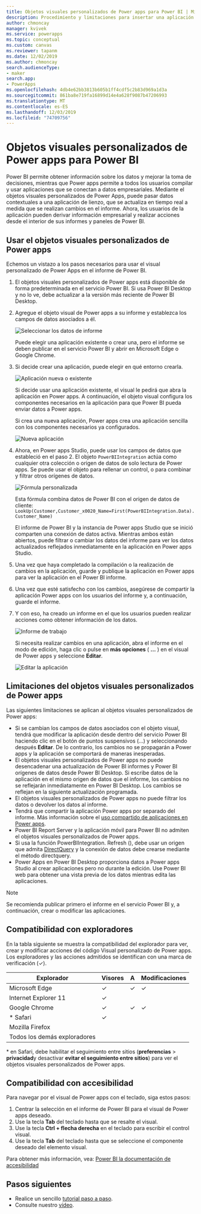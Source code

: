 ```yaml
---
title: Objetos visuales personalizados de Power apps para Power BI | Microsoft Docs
description: Procedimiento y limitaciones para insertar una aplicación de lienzo en la que se usa el mismo origen de datos y se puede filtrar al igual que otros elementos de informe en Power BI
author: chmoncay
manager: kvivek
ms.service: powerapps
ms.topic: conceptual
ms.custom: canvas
ms.reviewer: tapanm
ms.date: 12/02/2019
ms.author: chmoncay
search.audienceType:
- maker
search.app:
- PowerApps
ms.openlocfilehash: 4db4e62bb3813b605b1ff4cdf5c2b83d969a1d3a
ms.sourcegitcommit: 861ba8e719fa16899d14e4a628f9087b47206993
ms.translationtype: MT
ms.contentlocale: es-ES
ms.lasthandoff: 12/03/2019
ms.locfileid: "74709756"
---
```

# <a name="power-apps-custom-visual-for-power-bi"></a>Objetos visuales personalizados de Power apps para Power BI

Power BI permite obtener información sobre los datos y mejorar la toma de decisiones, mientras que Power apps permite a todos los usuarios compilar y usar aplicaciones que se conectan a datos empresariales. Mediante el objetos visuales personalizados de Power Apps, puede pasar datos contextuales a una aplicación de lienzo, que se actualiza en tiempo real a medida que se realizan cambios en el informe. Ahora, los usuarios de la aplicación pueden derivar información empresarial y realizar acciones desde el interior de sus informes y paneles de Power BI.

## <a name="using-the-power-apps-custom-visual"></a>Usar el objetos visuales personalizados de Power apps

Echemos un vistazo a los pasos necesarios para usar el visual personalizado de Power Apps en el informe de Power BI.

1. El objetos visuales personalizados de Power apps está disponible de forma predeterminada en el servicio Power BI. Si usa Power BI Desktop y no lo ve, debe actualizar a la versión más reciente de Power BI Desktop.

2. Agregue el objeto visual de Power apps a su informe y establezca los campos de datos asociados a él.

    ![Seleccionar los datos de informe](./media/powerapps-custom-visual/add-visual-set-data.png)

    Puede elegir una aplicación existente o crear una, pero el informe se deben publicar en el servicio Power BI y abrir en Microsoft Edge o Google Chrome.

3.  Si decide crear una aplicación, puede elegir en qué entorno crearla.

    ![Aplicación nueva o existente](./media/powerapps-custom-visual/create-new-or-choose-app.png)

    Si decide usar una aplicación existente, el visual le pedirá que abra la aplicación en Power apps. A continuación, el objeto visual configura los componentes necesarios en la aplicación para que Power BI pueda enviar datos a Power apps.

    Si crea una nueva aplicación, Power apps crea una aplicación sencilla con los componentes necesarios ya configurados.

    ![Nueva aplicación](./media/powerapps-custom-visual/new-app.png)

4. Ahora, en Power apps Studio, puede usar los campos de datos que estableció en el paso 2. El objeto `PowerBIIntegration` actúa como cualquier otra colección o origen de datos de solo lectura de Power apps. Se puede usar el objeto para rellenar un control, o para combinar y filtrar otros orígenes de datos.

    ![Fórmula personalizada](./media/powerapps-custom-visual/custom-formula.png)

    Esta fórmula combina datos de Power BI con el origen de datos de cliente: `LookUp(Customer,Customer_x0020_Name=First(PowerBIIntegration.Data).Customer_Name)`

   El informe de Power BI y la instancia de Power apps Studio que se inició comparten una conexión de datos activa. Mientras ambos están abiertos, puede filtrar o cambiar los datos del informe para ver los datos actualizados reflejados inmediatamente en la aplicación en Power apps Studio.

5. Una vez que haya completado la compilación o la realización de cambios en la aplicación, guarde y publique la aplicación en Power apps para ver la aplicación en el Power BI informe.

6. Una vez que esté satisfecho con los cambios, asegúrese de compartir la aplicación Power apps con los usuarios del informe y, a continuación, guarde el informe.

7. Y con eso, ha creado un informe en el que los usuarios pueden realizar acciones como obtener información de los datos.

    ![Informe de trabajo](./media/powerapps-custom-visual/working-report.gif)

    Si necesita realizar cambios en una aplicación, abra el informe en el modo de edición, haga clic o pulse en **más opciones** ( **...** ) en el visual de Power apps y seleccione **Editar**.

    ![Editar la aplicación](./media/powerapps-custom-visual/edit-app.png)

## <a name="limitations-of-the-power-apps-custom-visual"></a>Limitaciones del objetos visuales personalizados de Power apps

Las siguientes limitaciones se aplican al objetos visuales personalizados de Power apps:

- Si se cambian los campos de datos asociados con el objeto visual, tendrá que modificar la aplicación desde dentro del servicio Power BI haciendo clic en el botón de puntos suspensivos (...) y seleccionando después **Editar**. De lo contrario, los cambios no se propagarán a Power apps y la aplicación se comportará de maneras inesperadas.
- El objetos visuales personalizados de Power apps no puede desencadenar una actualización de Power BI informes y Power BI orígenes de datos desde Power BI Desktop. Si escribe datos de la aplicación en el mismo origen de datos que el informe, los cambios no se reflejarán inmediatamente en Power BI Desktop. Los cambios se reflejan en la siguiente actualización programada.
- El objetos visuales personalizados de Power apps no puede filtrar los datos o devolver los datos al informe.
- Tendrá que compartir la aplicación Power apps por separado del informe. Más información sobre el [uso compartido de aplicaciones en Power apps](share-app.md).
- Power BI Report Server y la aplicación móvil para Power BI no admiten el objetos visuales personalizados de Power apps.
- Si usa la función PowerBIIntegration. Refresh (), debe usar un origen que admita [DirectQuery](https://docs.microsoft.com/power-bi/desktop-directquery-data-sources) y la conexión de datos debe crearse mediante el método directquery.
- Power Apps en Power BI Desktop proporciona datos a Power apps Studio al crear aplicaciones pero no durante la edición. Use Power BI web para obtener una vista previa de los datos mientras edita las aplicaciones.

> [!NOTE]
> Se recomienda publicar primero el informe en el servicio Power BI y, a continuación, crear o modificar las aplicaciones.

## <a name="browser-support"></a>Compatibilidad con exploradores

En la tabla siguiente se muestra la compatibilidad del explorador para ver, crear y modificar acciones del código Visual personalizado de Power apps. Los exploradores y las acciones admitidos se identifican con una marca de verificación (&check;).

|Explorador|Visores|A|Modificaciones
|-|-|-|-
|Microsoft Edge|&check;|&check;|&check;
|Internet Explorer 11|&check;
|Google Chrome|&check;|&check;|&check;
|\* Safari|&check;
|Mozilla Firefox
|Todos los demás exploradores

\* en Safari, debe habilitar el seguimiento entre sitios (**preferencias** > **privacidad**y desactivar **evitar el seguimiento entre sitios**) para ver el objetos visuales personalizados de Power apps.

## <a name="accessibility-support"></a>Compatibilidad con accesibilidad

Para navegar por el visual de Power apps con el teclado, siga estos pasos:

1. Centrar la selección en el informe de Power BI para el visual de Power apps deseado.
2. Use la tecla **Tab** del teclado hasta que se resalte el visual.
3. Use la tecla **Ctrl + flecha derecha** en el teclado para escribir el control visual.
3. Use la tecla **Tab** del teclado hasta que se seleccione el componente deseado del elemento visual.

Para obtener más información, vea: [Power BI la documentación de accesibilidad]( https://docs.microsoft.com/power-bi/desktop-accessibility)


## <a name="next-steps"></a>Pasos siguientes

* Realice un sencillo [tutorial paso a paso](embed-powerapps-powerbi.md).
* Consulte nuestro [vídeo](https://aka.ms/powerappscustomvisualvideo).
